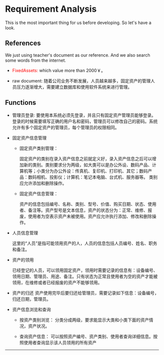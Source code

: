 # Requirement Analysis

This is the most important thing for us before developing. So let's have a look.


## References

We just using teacher's document as our reference. And we also search some words from the internet.

- <font color='red'>FixedAssets:</font> which value more than 2000￥。

- raw document:
	随着公司业务不断发展，人员越来越多，固定资产的管理人员压力逐渐增大，需要建立数据库和使用软件系统来进行管理。

## Functions

- 管理员登录:
	要使用本系统必须先登录，并且只有固定资产管理员能够登录。登录的时候需要填写正确的用户名和密码，管理员可以修改自己的密码。系统允许有多个固定资产的管理员，每个管理员的权限相同。

- 固定资产信息管理		
	- 固定资产类别管理：
		
		固定资产的类别在录入资产信息之前就定义好，录入资产信息之后可以增加新的类别。类别要求分为两级，如大类可以是办公外设、数码产品、计算机等；小类分为办公外设：传真机、复印机、打印机、其它；数码产品：数码相机、投影仪；计算机：笔记本电脑、台式机、服务器等。
		类别应允许添加和删除操作。
  	- 固定资产信息管理：
  		
		资产的信息包括编号、名称、类别、型号、价值、购买日期、状态、使用者、备注等。资产型号是文本信息，资产的状态分为：正常、维修、报废，使用者为空表示资产未被使用。资产应允许执行添加、修改和删除操作。

- 人员信息管理

	这里的“人员”是指可能领用资产的人，人员的信息包括人员编号、姓名、职务和备注。

- 资产的领用

	已经登记的人员，可以领用固定资产，领用时需要记录的信息有：设备编号、领用日期、管理员、用途、备注。只有状态为正常且使用者为空的资产才能被领用，在维修或者已经报废的资产不能够领用。

- 资产的归还
	资产使用完毕后要归还给管理员，需要记录如下信息：设备编号，归还日期，管理员。

- 资产信息浏览和查询 

	- 按资产类别浏览：
		分类分成两级，要求能显示大类和小类下面的资产情况，资产状况。
	
	- 查询资产信息：
		可以按照资产编号、资产类别、使用者查询详细信息。按照使用者查询显示该人员领用的所有资产


---

<!-- UY BEGIN -->
<div id="uyan_frame"></div>
<script type="text/javascript" src="http://v2.uyan.cc/code/uyan.js"></script>
<!-- UY END -->